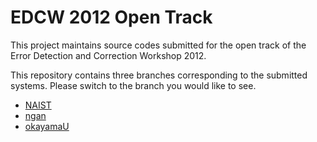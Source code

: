 # EDCW 2012 Open Track

This project maintains source codes submitted for the open track of the Error Detection and Correction Workshop 2012.

This repository contains three branches corresponding to the submitted systems. Please switch to the branch you would like to see.

* [NAIST](https://github.com/edcw/edcw2012-open/tree/NAIST)
* [ngan](https://github.com/edcw/edcw2012-open/tree/ngan)
* [okayamaU](https://github.com/edcw/edcw2012-open/tree/okayamaU)
